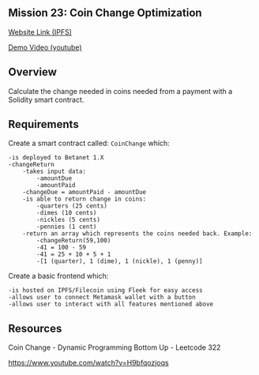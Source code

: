 ## Mission 23: Coin Change Optimization

<a href="https://bafybeievuhushywuwhag4c277pgvhwpiqbk26knun56n36nx6kjwlmudfi.ipfs.dweb.link">Website Link (IPFS)</a>

<a href="https://youtu.be/C3B0vjtnl68"> Demo Video (youtube)</a>

## Overview

Calculate the change needed in coins needed from a payment with a Solidity smart contract.

## Requirements

Create a smart contract called: `CoinChange` which:
        
    -is deployed to Betanet 1.X
    -changeReturn
        -takes input data:
            -amountDue
            -amountPaid        
        -changeDue = amountPaid - amountDue
        -is able to return change in coins:
            -quarters (25 cents)
            -dimes (10 cents)
            -nickles (5 cents)
            -pennies (1 cent)
        -return an array which represents the coins needed back. Example:
            -changeReturn(59,100)
            -41 = 100 - 59
            -41 = 25 + 10 + 5 + 1
            -[1 (quarter), 1 (dime), 1 (nickle), 1 (penny)]

Create a basic frontend which:

    -is hosted on IPFS/Filecoin using Fleek for easy access
    -allows user to connect Metamask wallet with a button
    -allows user to interact with all features mentioned above

## Resources

Coin Change - Dynamic Programming Bottom Up - Leetcode 322 

https://www.youtube.com/watch?v=H9bfqozjoqs
